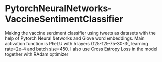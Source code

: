 # PytorchNeuralNetworks-VaccineSentimentClassifier
Making the vaccine sentiment classifier using tweets as datasets with the help of Pytorch Neural Networks and Glove word embeddings. Main activation function is PReLU with 5 layers (125-125-75-30-3(, learning rate=2e-4 and batch size=450. I also use Cross Entropy Loss in the model together with RAdam optimizer
